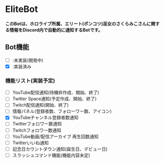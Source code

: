 # EliteBot
**このBotは、ホロライブ所属、エリート(ポンコツ)巫女のさくらみこさんに関する情報をDiscord内で自動的に通知するBotです。**

## Bot機能
- [ ] :未実装(開発中)
- [x] :実装済み

### 機能リスト(実装予定)
- [ ] YouTube配信通知(待機枠作成、開始、終了)
- [ ] Twitter Space通知(予定作成、開始、終了)
- [ ] Twitch配信通知(開始、終了)
- [ ] 情報パネル(登録者数、フォローワー数、アイコン)
- [x] YouTubeチャンネル登録者数通知
- [ ] Twitterフォロワー数通知
- [ ] Twitchフォロワー数通知
- [ ] YouTube動画/配信アーカイブ 再生回数通知
- [ ] Twitterいいね通知
- [ ] 記念日カウントダウン通知(誕生日、デビュー日)
- [ ] スラッシュコマンド機能(機能内容未定)
